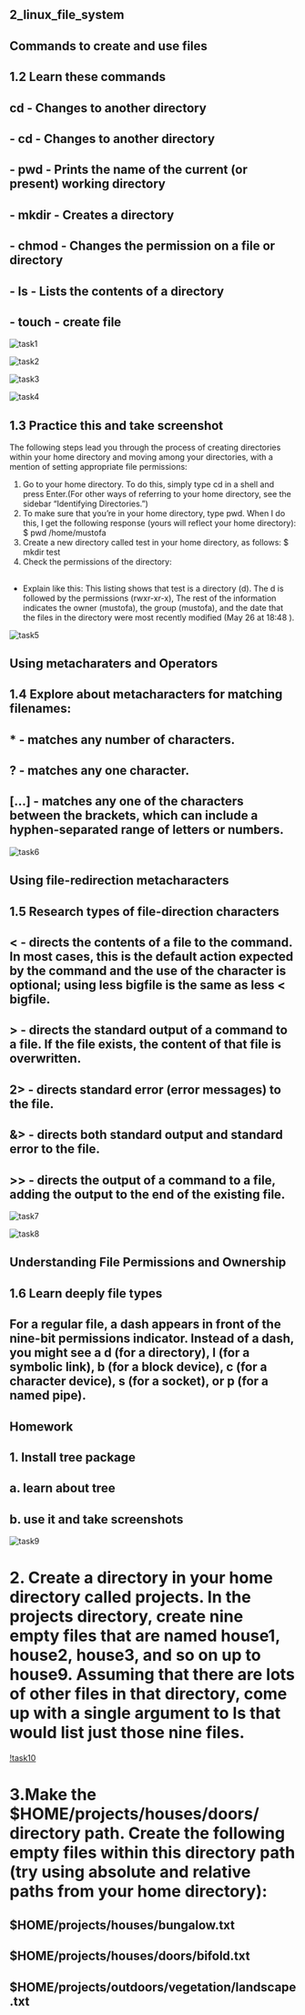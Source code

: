 ## 2_linux_file_system ##
## Commands to create and use files ##
## 1.2 Learn these commands  ##
## cd - Changes to another directory ##
## - cd - Changes to another directory
## - pwd - Prints the name of the current (or present) working directory
## - mkdir - Creates a directory
## - chmod - Changes the permission on a file or directory
## - ls - Lists the contents of a directory
## - touch - create file ##


![task1](./img/1.2.PNG)


![task2](./img/1.2.1.PNG) 



![task3](./img/1.2.2.PNG)


![task4](./img/1.2.3.PNG)



## 1.3 Practice this and take screenshot
The following steps lead you through the process of creating directories within your home directory and moving among your directories, with a mention of setting appropriate file permissions:
1. Go to your home directory. To do this, simply type cd in a shell and press Enter.(For other ways of referring to your home directory, see the sidebar “Identifying Directories.”)
2. To make sure that you’re in your home directory, type pwd. When I do this, I get the following response (yours will reflect your home directory):
$ pwd
/home/mustofa
3. Create a new directory called test in your home directory, as follows:
$ mkdir test
4. Check the permissions of the directory:
##
- Explain like this: This listing shows that test is a directory (d). The d is followed by the permissions (rwxr-xr-x), The rest of the information indicates the owner (mustofa), the group (mustofa), and the date that the files in the directory were most recently modified (May 26 at 18:48 ).

![task5](./img/1.3.PNG)

## Using metacharaters and Operators ##

## 1.4 Explore about metacharacters for matching filenames:
## * - matches any number of characters.
## ? - matches any one character.
## [...] - matches any one of the characters between the brackets, which can include a hyphen-separated range of letters or numbers.

![task6](./img/1.4.PNG)

## Using file-redirection metacharacters ##

## 1.5 Research types of file-direction characters
## < - directs the contents of a file to the command. In most cases, this is the default action expected by the command and the use of the character is optional; using less bigfile is the same as less < bigfile.
## > - directs the standard output of a command to a file. If the file exists, the content of that file is overwritten.
## 2> - directs standard error (error messages) to the file.
## &> - directs both standard output and standard error to the file.
## >> -  directs the output of a command to a file, adding the output to the end of the existing file.

![task7](./img/1.52.PNG)

![task8](./img/1.51.PNG)

## Understanding File Permissions and Ownership
## 1.6 Learn deeply file types
## For a regular file, a dash appears in front of the nine-bit permissions indicator. Instead of a dash, you might see a d (for a directory), l (for a symbolic link), b (for a block device), c (for a character device), s (for a socket), or p (for a named pipe).


## Homework ##
## 1. Install tree package
## a. learn about tree
## b. use it and take screenshots

![task9](./img/h1.PNG)


# 2. Create a directory in your home directory called projects. In the projects directory, create nine empty files that are named house1, house2, house3, and so on up to house9. Assuming that there are lots of other files in that directory, come up with a single argument to ls that would list just those nine files.

[!task10](./img/h2.PNG)

# 3.Make the $HOME/projects/houses/doors/ directory path. Create the following empty files within this directory path (try using absolute and relative paths from your home directory):
## $HOME/projects/houses/bungalow.txt
## $HOME/projects/houses/doors/bifold.txt
## $HOME/projects/outdoors/vegetation/landscape.txt
